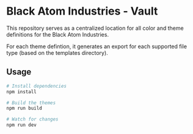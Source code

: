 # Black Atom Industries - Vault

This repository serves as a centralized location for all color and theme definitions for the Black Atom Industries.

For each theme defintion, it generates an export for each supported file type (based on the templates directory).

## Usage

```bash
# Install dependencies
npm install

# Build the themes
npm run build

# Watch for changes
npm run dev
```
